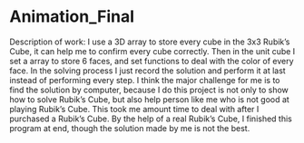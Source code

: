 # Animation_Final

Description of work:
I use a 3D array to store every cube in the 3x3 Rubik’s Cube, it can help me to confirm every cube correctly. Then in the unit cube I set a array to store 6 faces, and set functions to deal with the color of every face. In the solving process I just record the solution and perform it at last instead of performing every step. I think the major challenge for me is to find the solution by computer, because I do this project is not only to show how to solve Rubik’s Cube, but also help person like me who is not good at playing Rubik’s Cube. This took me amount time to deal with after I purchased a Rubik’s Cube. By the help of a real Rubik’s Cube, I finished this program at end, though the solution made by me is not the best.
